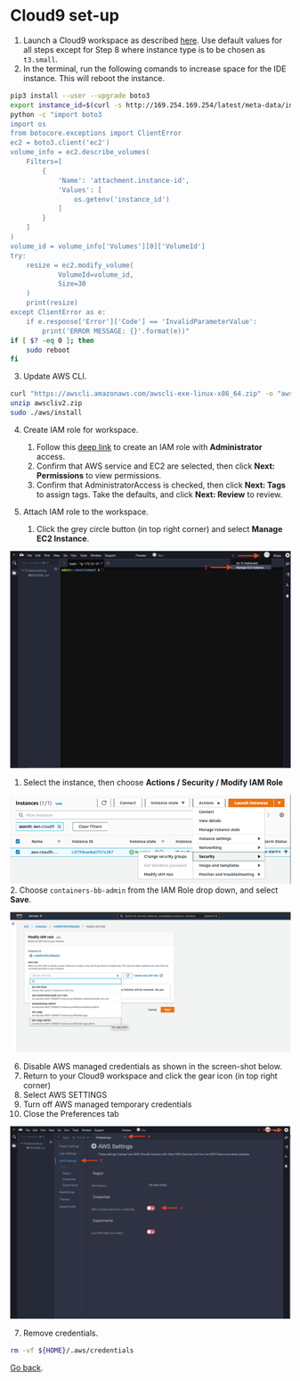 # Cloud9 set-up

1. Launch a Cloud9 workspace as described [here](https://docs.aws.amazon.com/cloud9/latest/user-guide/tutorial-create-environment.html). Use default values for all steps except for Step 8 where instance type is to be chosen as `t3.small`.
2. In the terminal, run the following comands to increase space for the IDE instance. This will reboot the instance.

```bash
pip3 install --user --upgrade boto3
export instance_id=$(curl -s http://169.254.169.254/latest/meta-data/instance-id)
python -c "import boto3
import os
from botocore.exceptions import ClientError 
ec2 = boto3.client('ec2')
volume_info = ec2.describe_volumes(
    Filters=[
        {
            'Name': 'attachment.instance-id',
            'Values': [
                os.getenv('instance_id')
            ]
        }
    ]
)
volume_id = volume_info['Volumes'][0]['VolumeId']
try:
    resize = ec2.modify_volume(    
            VolumeId=volume_id,    
            Size=30
    )
    print(resize)
except ClientError as e:
    if e.response['Error']['Code'] == 'InvalidParameterValue':
        print('ERROR MESSAGE: {}'.format(e))"
if [ $? -eq 0 ]; then
    sudo reboot
fi
```

3. Update AWS CLI.

```bash
curl "https://awscli.amazonaws.com/awscli-exe-linux-x86_64.zip" -o "awscliv2.zip"
unzip awscliv2.zip
sudo ./aws/install
```

4. Create IAM role for workspace.
   1. Follow this [deep link](https://console.aws.amazon.com/iam/home#/roles$new?step=review&commonUseCase=EC2%2BEC2&selectedUseCase=EC2&policies=arn:aws:iam::aws:policy%2FAdministratorAccess&roleName=containers-bb-admin) to create an IAM role with **Administrator** access.
   2. Confirm that AWS service and EC2 are selected, then click **Next: Permissions** to view permissions.
   3. Confirm that AdministratorAccess is checked, then click **Next: Tags** to assign tags. Take the defaults, and click **Next: Review** to review.

5. Attach IAM role to the workspace.
   1. Click the grey circle button (in top right corner) and select **Manage EC2 Instance**.

![c9-role](../png/cloud9-role.png)
   1. Select the instance, then choose **Actions / Security / Modify IAM Role**

![c9-instanace-role](../png/c9instancerole.png)
   2. Choose `containers-bb-admin` from the IAM Role drop down, and select **Save**.

![c9-attach-iam](../png/attach-iam.png)

6. Disable AWS managed credentials as shown in the screen-shot below.
  1. Return to your Cloud9 workspace and click the gear icon (in top right corner)
  2. Select AWS SETTINGS
  3. Turn off AWS managed temporary credentials
  4. Close the Preferences tab

![c9-disable-iam](../png/c9disableiam.png)

7. Remove credentials.

```bash
rm -vf ${HOME}/.aws/credentials
```

[Go back](../install/README.md).